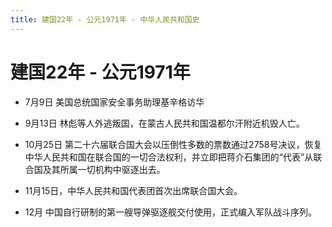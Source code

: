 ```yaml
---
title: 建国22年 - 公元1971年 - 中华人民共和国史
---
```


# 建国22年 - 公元1971年

+ 7月9日 美国总统国家安全事务助理基辛格访华

+ 9月13日 林彪等人外逃叛国，在蒙古人民共和国温都尔汗附近机毁人亡。

+ 10月25日 第二十六届联合国大会以压倒性多数的票数通过2758号决议，恢复中华人民共和国在联合国的一切合法权利，并立即把蒋介石集团的“代表”从联合国及其所属一切机构中驱逐出去。

+ 11月15日，中华人民共和国代表团首次出席联合国大会。

+ 12月 中国自行研制的第一艘导弹驱逐舰交付使用，正式编入军队战斗序列。
